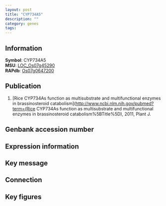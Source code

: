 ```yaml
---
layout: post
title: "CYP734A5"
description: ""
category: genes
tags: 
---
```


## Information
__Symbol__: CYP734A5  
__MSU__: [LOC_Os07g45290](http://rice.plantbiology.msu.edu/cgi-bin/ORF_infopage.cgi?orf=LOC_Os07g45290)  
__RAPdb__: [Os07g0647200](http://rapdb.dna.affrc.go.jp/viewer/gbrowse_details/irgsp1?name=Os07g0647200)  

## Publication
1. [Rice CYP734As function as multisubstrate and multifunctional enzymes in brassinosteroid catabolism](http://www.ncbi.nlm.nih.gov/pubmed?term=(Rice CYP734As function as multisubstrate and multifunctional enzymes in brassinosteroid catabolism%5BTitle%5D), 2011, Plant J.

## Genbank accession number

## Expression information

## Key message

## Connection

## Key figures


